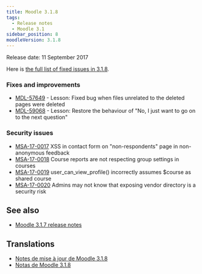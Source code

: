 ```yaml
---
title: Moodle 3.1.8
tags:
  - Release notes
  - Moodle 3.1
sidebar_position: 8
moodleVersion: 3.1.8
---
```


Release date: 11 September 2017

Here is [the full list of fixed issues in 3.1.8](https://tracker.moodle.org/secure/IssueNavigator!executeAdvanced.jspa?jqlQuery=project+%3D+mdl+AND+resolution+%3D+fixed+AND+fixVersion+in+%28%223.1.8%22%29+ORDER+BY+priority+DESC&runQuery=true&clear=true).

### Fixes and improvements

- [MDL-57649](https://tracker.moodle.org/browse/MDL-57649) - Lesson: Fixed bug when files unrelated to the deleted pages were deleted
- [MDL-59068](https://tracker.moodle.org/browse/MDL-59068) - Lesson: Restore the behaviour of "No, I just want to go on to the next question"

### Security issues

- [MSA-17-0017](https://moodle.org/mod/forum/discuss.php?d=358585) XSS in contact form on "non-respondents" page in non-anonymous feedback
- [MSA-17-0018](https://moodle.org/mod/forum/discuss.php?d=358586) Course reports are not respecting group settings in courses
- [MSA-17-0019](https://moodle.org/mod/forum/discuss.php?d=358587) user_can_view_profile() incorrectly assumes $course as shared course
- [MSA-17-0020](https://moodle.org/mod/forum/discuss.php?d=358588) Admins may not know that exposing vendor directory is a security risk

## See also

- [Moodle 3.1.7 release notes](/general/releases/3.1/3.1.7)

## Translations

- [Notes de mise à jour de Moodle 3.1.8](https://docs.moodle.org/fr/Notes_de_mise_à_jour_de_Moodle_3.1.8)
- [Notas de Moodle 3.1.8](https://docs.moodle.org/es/Notas_de_Moodle_3.1.8)
